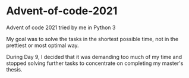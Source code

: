 # Advent-of-code-2021
Advent of code 2021 tried by me in Python 3

My goal was to solve the tasks in the shortest possible time, not in the prettiest or most optimal way.

During Day 9, I decided that it was demanding too much of my time and stopped solving further tasks to concentrate on completing my master's thesis.
